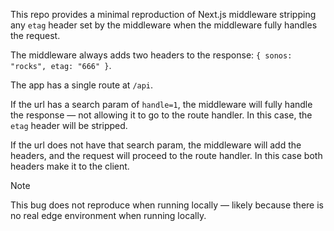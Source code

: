 This repo provides a minimal reproduction of Next.js middleware stripping any `etag` header set by the middleware when the middleware fully handles the request.

The middleware always adds two headers to the response: `{ sonos: "rocks", etag: "666" }`. 

The app has a single route at `/api`.

If the url has a search param of `handle=1`, the middleware will fully handle the response — not allowing it to go to the route handler. In this case, the `etag` header will be stripped.

If the url does not have that search param, the middleware will add the headers, and the request will proceed to the route handler. In this case both headers make it to the client.

> [!Note]
> This bug does not reproduce when running locally — likely because there is no real edge environment when running locally.

